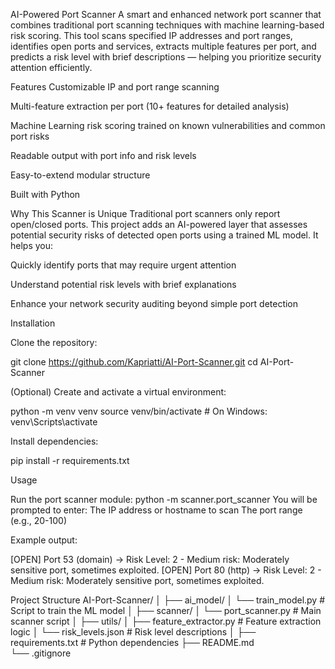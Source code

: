 AI-Powered Port Scanner
A smart and enhanced network port scanner that combines traditional port scanning techniques with machine learning-based risk scoring. This tool scans specified IP addresses and port ranges, identifies open ports and services, extracts multiple features per port, and predicts a risk level with brief descriptions — helping you prioritize security attention efficiently.

Features
Customizable IP and port range scanning

Multi-feature extraction per port (10+ features for detailed analysis)

Machine Learning risk scoring trained on known vulnerabilities and common port risks

Readable output with port info and risk levels

Easy-to-extend modular structure

Built with Python

Why This Scanner is Unique
Traditional port scanners only report open/closed ports. This project adds an AI-powered layer that assesses potential security risks of detected open ports using a trained ML model. It helps you:

Quickly identify ports that may require urgent attention

Understand potential risk levels with brief explanations

Enhance your network security auditing beyond simple port detection

Installation

Clone the repository:

git clone https://github.com/Kapriatti/AI-Port-Scanner.git
cd AI-Port-Scanner

(Optional) Create and activate a virtual environment:

python -m venv venv
source venv/bin/activate  # On Windows: venv\Scripts\activate

Install dependencies:

pip install -r requirements.txt

Usage

Run the port scanner module:
python -m scanner.port_scanner
You will be prompted to enter:
The IP address or hostname to scan
The port range (e.g., 20-100)

Example output:

[OPEN] Port 53 (domain) → Risk Level: 2 - Medium risk: Moderately sensitive port, sometimes exploited.
[OPEN] Port 80 (http) → Risk Level: 2 - Medium risk: Moderately sensitive port, sometimes exploited.

Project Structure
AI-Port-Scanner/
│
├── ai_model/
│   └── train_model.py           # Script to train the ML model
│
├── scanner/
│   └── port_scanner.py          # Main scanner script
│
├── utils/
│   ├── feature_extractor.py     # Feature extraction logic
│   └── risk_levels.json         # Risk level descriptions
│
├── requirements.txt             # Python dependencies
├── README.md                   
└── .gitignore

